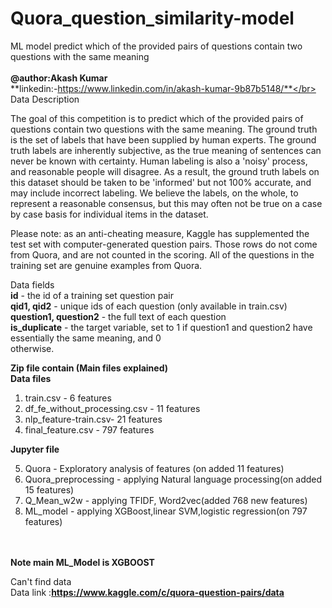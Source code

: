 # Quora_question_similarity-model
ML model predict which of the provided pairs of questions contain two questions with the same meaning
</br></br>
**@author:Akash Kumar**</br>
**linkedin:-https://www.linkedin.com/in/akash-kumar-9b87b5148/**</br></br>
Data Description

The goal of this competition is to predict which of the provided pairs of questions contain two questions with the same meaning. The ground truth is the set of labels that have been supplied by human experts. The ground truth labels are inherently subjective, as the true meaning of sentences can never be known with certainty. Human labeling is also a 'noisy' process, and reasonable people will disagree. As a result, the ground truth labels on this dataset should be taken to be 'informed' but not 100% accurate, and may include incorrect labeling. We believe the labels, on the whole, to represent a reasonable consensus, but this may often not be true on a case by case basis for individual items in the dataset.

Please note: as an anti-cheating measure, Kaggle has supplemented the test set with computer-generated question pairs. Those rows do not come from Quora, and are not counted in the scoring. All of the questions in the training set are genuine examples from Quora.

Data fields<br/>
**id** - the id of a training set question pair<br/>
**qid1, qid2** - unique ids of each question (only available in train.csv)<br/>
**question1, question2** - the full text of each question<br/>
**is_duplicate** - the target variable, set to 1 if question1 and question2 have essentially the same meaning, and 0<br/> otherwise.<br/>

**Zip file contain  (Main files explained)**                
**Data files**</br>
1. train.csv - 6 features<br/>
2. df_fe_without_processing.csv - 11 features<br/>
3. nlp_feature-train.csv- 21 features<br/>
4. final_feature.csv - 797 features   <br/>             

**Jupyter file**<br/>

 5. Quora - Exploratory  analysis of features (on added 11 features)<br/>
 6. Quora_preprocessing - applying Natural language processing(on added 15 features)<br/>
 7. Q_Mean_w2w - applying TFIDF, Word2vec(added 768 new features)<br/>
 8. ML_model - applying XGBoost,linear SVM,logistic regression(on 797 features)<br/>
<br/><br/>

**Note main ML_Model is XGBOOST**

Can't find data<br/>
Data link :**https://www.kaggle.com/c/quora-question-pairs/data**

